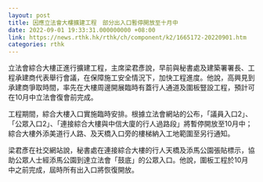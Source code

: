 ```yaml
---
layout: post
title: 因應立法會大樓擴建工程　部分出入口暫停開放至十月中
date: 2022-09-01 19:33:31.000000000 +08:00
link: https://news.rthk.hk/rthk/ch/component/k2/1665172-20220901.htm
categories: rthk
---
```


立法會綜合大樓正進行擴建工程，主席梁君彥說，早前與秘書處及建築署署長、工程承建商代表舉行會議，在保障施工安全情況下，加快工程進度。他說，高興見到承建商爭取時間，率先在大樓周邊開展臨時有蓋行人通道及圍板豎設工程，預計可在10月中立法會復會前完成。

工程期間，綜合大樓入口實施臨時安排。根據立法會網站的公布，「議員入口2」、「公眾入口2」、「連接綜合大樓與中信大廈的行人過路段」將暫停開放至10月中；綜合大樓外添美道行人路、及天橋入口旁的樓梯納入工地範圍至另行通知。

梁君彥在社交網站說，秘書處在連接綜合大樓的行人天橋及添馬公園張貼標示，協助公眾人士經添馬公園到達立法會「鼓底」的公眾入口。他說，圍板工程於10月中之前完成，屆時所有出入口將恢復開放。
